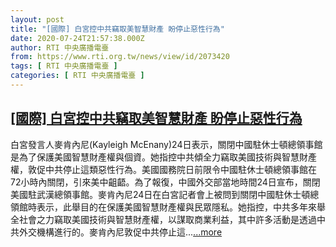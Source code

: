 ```yaml
---
layout: post
title: "[國際] 白宮控中共竊取美智慧財產 盼停止惡性行為"
date: 2020-07-24T21:57:38.000Z
author: RTI 中央廣播電臺
from: https://www.rti.org.tw/news/view/id/2073420
tags: [ RTI 中央廣播電臺 ]
categories: [ RTI 中央廣播電臺 ]
---
```

<!--1595627858000-->
[[國際] 白宮控中共竊取美智慧財產 盼停止惡性行為](https://www.rti.org.tw/news/view/id/2073420)
------

<div>
白宮發言人麥肯內尼(Kayleigh McEnany)24日表示，關閉中國駐休士頓總領事館是為了保護美國智慧財產權與個資。她指控中共傾全力竊取美國技術與智慧財產權，敦促中共停止這類惡性行為。美國國務院日前限令中國駐休士頓總領事館在72小時內關閉，引來美中齟齬。為了報復，中國外交部當地時間24日宣布，關閉美國駐武漢總領事館。麥肯內尼24日在白宮記者會上被問到關閉中國駐休士頓總領館時表示，此舉目的在保護美國智慧財產權與民眾隱私。她指控，中共多年來舉全社會之力竊取美國技術與智慧財產權，以謀取商業利益，其中許多活動是透過中共外交機構進行的。麥肯內尼敦促中共停止這...<a target="_blank" href="https://www.rti.org.tw/news/view/id/2073420">...more</a>
</div>
